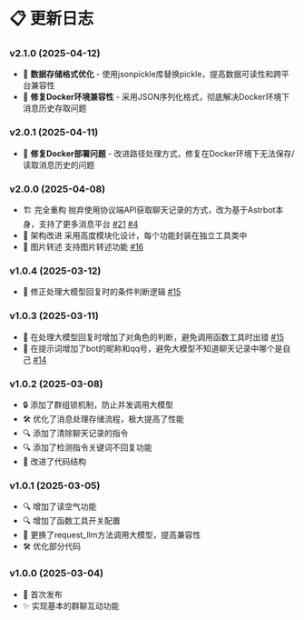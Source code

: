 # 📋 更新日志

### v2.1.0 (2025-04-12)
- 🔄 **数据存储格式优化** - 使用jsonpickle库替换pickle，提高数据可读性和跨平台兼容性
- 🐛 **修复Docker环境兼容性** - 采用JSON序列化格式，彻底解决Docker环境下消息历史存取问题

### v2.0.1 (2025-04-11)
- 🐛 **修复Docker部署问题** - 改进路径处理方式，修复在Docker环境下无法保存/读取消息历史的问题

### v2.0.0 (2025-04-08)
- 🏗️ 完全重构 抛弃使用协议端API获取聊天记录的方式，改为基于Astrbot本身，支持了更多消息平台 [#21](https://github.com/23q3/astrbot_plugin_SpectreCore/issues/21) [#4](https://github.com/23q3/astrbot_plugin_SpectreCore/issues/4)
- 🔄 架构改进 采用高度模块化设计，每个功能封装在独立工具类中
- 📸 图片转述 支持图片转述功能 [#16](https://github.com/23q3/astrbot_plugin_SpectreCore/issues/16)

### v1.0.4 (2025-03-12)
- 🐛 修正处理大模型回复时的条件判断逻辑 [#15](https://github.com/23q3/astrbot_plugin_SpectreCore/issues/15)

### v1.0.3 (2025-03-11)
- 🐛 在处理大模型回复时增加了对角色的判断，避免调用函数工具时出错 [#15](https://github.com/23q3/astrbot_plugin_SpectreCore/issues/15)
- 🐛 在提示词增加了bot的昵称和qq号，避免大模型不知道聊天记录中哪个是自己 [#14](https://github.com/23q3/astrbot_plugin_SpectreCore/issues/14)

### v1.0.2 (2025-03-08)
- 🔒 添加了群组锁机制，防止并发调用大模型
- 🛠️ 优化了消息处理存储流程，极大提高了性能
- 🔍 添加了清除聊天记录的指令
- 🔍 添加了检测指令关键词不回复功能
- 📝 改进了代码结构

### v1.0.1 (2025-03-05)
- 🔍 增加了读空气功能
- 🔍 增加了函数工具开关配置
- 🔄 更换了request_llm方法调用大模型，提高兼容性
- 🛠️ 优化部分代码

### v1.0.0 (2025-03-04)
- 🎉 首次发布
- ✨ 实现基本的群聊互动功能 